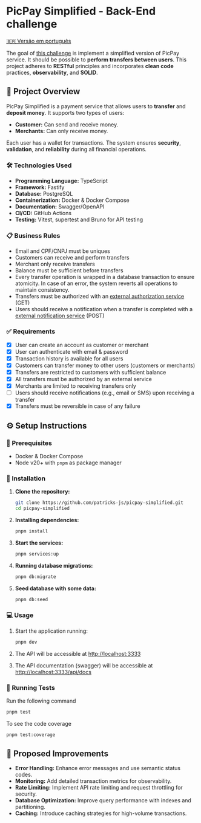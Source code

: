 # PicPay Simplified - Back-End challenge

[🇧🇷 Versão em português](README-PT.md)

The goal of [this challenge](https://github.com/PicPay/picpay-desafio-backend) is implement a simplified version of PicPay service. It should be possible to **perform transfers between users**. This project adheres to **RESTful** principles and incorporates **clean code** practices, **observability**, and **SOLID**.

## 📝 Project Overview

PicPay Simplified is a payment service that allows users to **transfer** and **deposit money**. It supports two types of users:

- **Customer:** Can send and receive money.
- **Merchants:** Can only receive money.

Each user has a wallet for transactions. The system ensures **security**, **validation**, and **reliability** during all financial operations.

### 🛠️ Technologies Used

- **Programming Language:** TypeScript
- **Framework:** Fastify
- **Database:** PostgreSQL
- **Containerization:** Docker & Docker Compose
- **Documentation:** Swagger/OpenAPI
- **CI/CD:** GitHub Actions
- **Testing:** Vitest, supertest and Bruno for API testing

### 📋 Business Rules

- Email and CPF/CNPJ must be uniques
- Customers can receive and perform transfers
- Merchant only receive transfers
- Balance must be sufficient before transfers
- Every transfer operation is wrapped in a database transaction to ensure atomicity. In case of an error, the system reverts all operations to maintain consistency.
- Transfers must be authorized with an [external authorization service](https://util.devi.tools/api/v2/authorize) (GET)
- Users should receive a notification when a transfer is completed with a [external notification service](https://util.devi.tools/api/v1/notify) (POST)

### ✅ Requirements

- [x] User can create an account as customer or merchant
- [x] User can authenticate with email & password
- [x] Transaction history is available for all users
- [x] Customers can transfer money to other users (customers or merchants)
- [x] Transfers are restricted to customers with sufficient balance
- [x] All transfers must be authorized by an external service
- [x] Merchants are limited to receiving transfers only
- [ ] Users should receive notifications (e.g., email or SMS) upon receiving a transfer
- [x] Transfers must be reversible in case of any failure

## ⚙️ Setup Instructions

### 📌 Prerequisites

- Docker & Docker Compose
- Node v20+ with `pnpm` as package manager

### 🚀 Installation

1. **Clone the repository:**

    ```bash
    git clone https://github.com/patricks-js/picpay-simplified.git
    cd picpay-simplified
    ```

2. **Installing dependencies:**

    ```bash
    pnpm install
    ```

3. **Start the services:**

    ```bash
    pnpm services:up
    ```

4. **Running database migrations:**

    ```bash
    pnpm db:migrate
    ```

5. **Seed database with some data:**

    ```bash
    pnpm db:seed
    ```

### 💻 Usage

1. Start the application running:

    ```bash
    pnpm dev
    ```

2. The API will be accessible at <http://localhost:3333>
3. The API documentation (swagger) will be accessible at <http://localhost:3333/api/docs>

### 🧪 Running Tests

Run the following command

```bash
pnpm test
```

To see the code coverage

```bash
pnpm test:coverage
```

## 🌟 Proposed Improvements

- **Error Handling:** Enhance error messages and use semantic status codes.
- **Monitoring:** Add detailed transaction metrics for observability.
- **Rate Limiting:** Implement API rate limiting and request throttling for security.
- **Database Optimization:** Improve query performance with indexes and partitioning.
- **Caching:** Introduce caching strategies for high-volume transactions.
